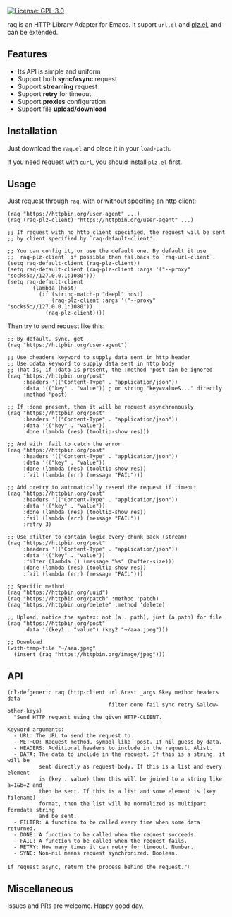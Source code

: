 [![License: GPL-3.0](http://img.shields.io/:license-gpl3-blue.svg)](https://opensource.org/licenses/GPL-3.0)

raq is an HTTP Library Adapter for Emacs. It suport `url.el` and [plz.el](https://github.com/alphapapa/plz.el), and can be extended.

## Features

- Its API is simple and uniform
- Support both **sync/async** request
- Support **streaming** request
- Support **retry** for timeout
- Support **proxies** configuration
- Support file **upload/download**

## Installation

Just download the `raq.el` and place it in your `load-path`.

If you need request with `curl`, you should install `plz.el` first.

## Usage

Just request through `raq`, with or without specifing an http client:
``` emacs-lisp
(raq "https://httpbin.org/user-agent" ...)
(raq (raq-plz-client) "https://httpbin.org/user-agent" ...)

;; If request with no http client specified, the request will be sent
;; by client specified by `raq-default-client'.

;; You can config it, or use the default one. By default it use
;; `raq-plz-client` if possible then fallback to `raq-url-client`.
(setq raq-default-client (raq-plz-client))
(setq raq-default-client (raq-plz-client :args '("--proxy" "socks5://127.0.0.1:1080")))
(setq raq-default-client
        (lambda (host)
          (if (string-match-p "deepl" host)
              (raq-plz-client :args '("--proxy" "socks5://127.0.0.1:1080"))
            (raq-plz-client))))
```
Then try to send request like this:
``` emacs-lisp
;; By default, sync, get
(raq "https://httpbin.org/user-agent")

;; Use :headers keyword to supply data sent in http header
;; Use :data keyword to supply data sent in http body
;; That is, if :data is present, the :method 'post can be ignored
(raq "https://httpbin.org/post"
     :headers '(("Content-Type" . "application/json"))
     :data '(("key" . "value")) ; or string "key=value&..." directly
     :method 'post)

;; If :done present, then it will be request asynchronously
(raq "https://httpbin.org/post"
     :headers '(("Content-Type" . "application/json"))
     :data '(("key" . "value"))
     :done (lambda (res) (tooltip-show res)))

;; And with :fail to catch the error
(raq "https://httpbin.org/post"
     :headers '(("Content-Type" . "application/json"))
     :data '(("key" . "value"))
     :done (lambda (res) (tooltip-show res))
     :fail (lambda (err) (message "FAIL")))

;; Add :retry to automatically resend the request if timeout
(raq "https://httpbin.org/post"
     :headers '(("Content-Type" . "application/json"))
     :data '(("key" . "value"))
     :done (lambda (res) (tooltip-show res))
     :fail (lambda (err) (message "FAIL"))
     :retry 3)

;; Use :filter to contain logic every chunk back (stream)
(raq "https://httpbin.org/post"
     :headers '(("Content-Type" . "application/json"))
     :data '(("key" . "value"))
     :filter (lambda () (message "%s" (buffer-size)))
     :done (lambda (res) (tooltip-show res))
     :fail (lambda (err) (message "FAIL")))

;; Specific method
(raq "https://httpbin.org/uuid")
(raq "https://httpbin.org/patch" :method 'patch)
(raq "https://httpbin.org/delete" :method 'delete)

;; Upload, notice the syntax: not (a . path), just (a path) for file
(raq "https://httpbin.org/post"
     :data '((key1 . "value") (key2 "~/aaa.jpeg")))

;; Download
(with-temp-file "~/aaa.jpeg"
  (insert (raq "https://httpbin.org/image/jpeg")))

```
## API

``` emacs-lisp
(cl-defgeneric raq (http-client url &rest _args &key method headers data
                                filter done fail sync retry &allow-other-keys)
  "Send HTTP request using the given HTTP-CLIENT.

Keyword arguments:
  - URL: The URL to send the request to.
  - METHOD: Request method, symbol like 'post. If nil guess by data.
  - HEADERS: Additional headers to include in the request. Alist.
  - DATA: The data to include in the request. If this is a string, it will be
          sent directly as request body. If this is a list and every element
          is (key . value) then this will be joined to a string like a=1&b=2 and
          then be sent. If this is a list and some element is (key filename)
          format, then the list will be normalized as multipart formdata string
          and be sent.
  - FILTER: A function to be called every time when some data returned.
  - DONE: A function to be called when the request succeeds.
  - FAIL: A function to be called when the request fails.
  - RETRY: How many times it can retry for timeout. Number.
  - SYNC: Non-nil means request synchronized. Boolean.

If request async, return the process behind the request."）
```

## Miscellaneous

Issues and PRs are welcome. Happy good day.
